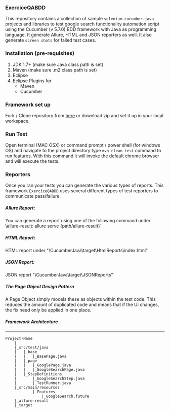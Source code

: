 ### ExerciceQABDD

This repository contains a collection of sample `selenium-cucumber-java` projects and libraries to test google search functionality automation script using the Cucumber (v 5.7.0) BDD framework with Java as programming language. It generate Allure, HTML and JSON reporters as well. It also generate `screen shots` for failed test cases.

### Installation (pre-requisites)
1. JDK 1.7+ (make sure Java class path is set)
2. Maven (make sure .m2 class path is set)
3. Eclipse
4. Eclipse Plugins for
    - Maven
    - Cucumber

### Framework set up
Fork / Clone repository from [here]( https://github.com/achaouch/ExerciceQABDD) or download zip and set it up in your local workspace.

### Run Test
Open terminal (MAC OSX) or command prompt / power shell (for windows OS) and navigate to the project directory
type `mvn clean test` command to run features. With this command it will invoke the default chrome browser and will execute the tests.

### Reporters
Once you ran your tests you can generate the various types of reports. This framework `ExerciceQABDD` uses several different types of test reporters to communicate pass/failure.

##### Allure Report:
You can generate a report using one of the following command under \allure-result:
allure serve {path/allure-result}`

##### HTML Report:
HTML report under "\CucumberJava\target\HtmlReports\index.html"

##### JSON Report:
JSON report "\CucumberJava\target\JSONReports"`

##### The Page Object Design Pattern
A Page Object simply models these as objects within the test code. This reduces the amount of duplicated code and means that if the UI changes, the fix need only be applied in one place. 

##### Framework Architecture
--------------
	Project-Name
		|
		|_src/test/java
		|	|_base
		|	|	|_BasePage.java
		|	|_page
		|	|	|_GooglePage.java
		|	|	|_GoogleSearchPage.java
		|	|_StepDefinitions
		|		|_GoogleSearchStep.java
		|		|_TestRunner.java
		|_src/main/resources
        		|_Features
                	|_GoogleSearch.future
		|_allure-result
		|_target

